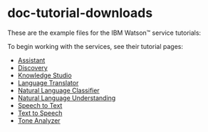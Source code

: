 # doc-tutorial-downloads
These are the example files for the IBM Watson&trade; service tutorials:

To begin working with the services, see their tutorial pages:

- [Assistant](https://cloud.ibm.com/docs/assistant?topic=assistant-getting-started)
- [Discovery](https://cloud.ibm.com/docs/services/discovery-data?topic=discovery-data-getting-started)
- [Knowledge Studio](https://cloud.ibm.com/docs/watson-knowledge-studio?topic=watson-knowledge-studio-wks_tutintro)
- [Language Translator](https://cloud.ibm.com/docs/language-translator?topic=language-translator-gettingstarted)
- [Natural Language Classifier](https://cloud.ibm.com/docs/natural-language-classifier?topic=natural-language-classifier-natural-language-classifier)
- [Natural Language Understanding](https://cloud.ibm.com/docs/natural-language-understanding?topic=natural-language-understanding-getting-started)
- [Speech to Text](https://cloud.ibm.com/docs/speech-to-text?topic=speech-to-text-gettingStarted)
- [Text to Speech](https://cloud.ibm.com/docs/text-to-speech?topic=text-to-speech-gettingStarted)
- [Tone Analyzer](https://cloud.ibm.com/docs/tone-analyzer?topic=tone-analyzer-gettingStarted)
